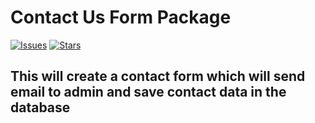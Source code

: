 # Contact Us Form Package

[![Issues](https://img.shields.io/github/issues/jareerzeenam/contact-package?style=flat-square)](https://github.com/jareerzeenam/contact-package/issues)
[![Stars](https://img.shields.io/github/stars/jareerzeenam/contact-package)](https://github.com/jareerzeenam/contact-package/stargazers)

## This will create a contact form which will send email to admin and save contact data in the database
